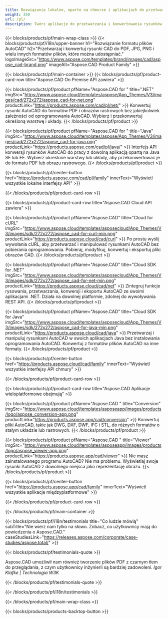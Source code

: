 ```yaml
---
title: Rozwiązania lokalne, oparte na chmurze i aplikacjach do przetwarzania plików AutoCAD 
weight: 350
url: /pl/
description: Twórz aplikacje do przetwarzania i konwertowania rysunków AutoCAD za pomocą interfejsów API On Premise lub zestawów SDK opartych na chmurze. Korzystaj z aplikacji wieloplatformowych do renderowania lub konwertowania plików AutoCAD.
---
```


{{< blocks/products/pf/main-wrap-class >}}
{{< blocks/products/pf/i18n/upper-banner h1="Rozwiązanie formatu plików AutoCAD" h2="Przetwarzaj i konwertuj rysunki CAD do PDF, JPG, PNG i wielu innych formatów plików, które można udostępniać." logoImageSrc="https://www.aspose.com/templates/brand/images/cad/aspose_cad-brand.png" imageAlt="Aspose.CAD Product Family" >}}

{{< blocks/products/pf/main-container >}}
{{< blocks/products/pf/product-card-row title="Aspose.CAD On Premise API zawiera" >}}

{{< blocks/products/pf/product pfName="Aspose.CAD for " title=".NET" imgSrc="https://www.aspose.cloud/templates/aspose/App_Themes/V3/images/cad/272x272/aspose_cad-for-net.png" productLink="https://products.aspose.com/cad/pl/net/" >}}
Konwertuj rysunki AutoCAD do formatów PDF i obrazów rastrowych bez jakiejkolwiek zależności od oprogramowania AutoCAD. Wybierz i przekonwertuj określoną warstwę i układy.
{{< /blocks/products/pf/product >}}

{{< blocks/products/pf/product pfName="Aspose.CAD for " title="Java" imgSrc="https://www.aspose.cloud/templates/aspose/App_Themes/V3/images/cad/272x272/aspose_cad-for-java.png" productLink="https://products.aspose.com/cad/pl/java/" >}}
Interfejs API konwersji rysunków AutoCAD do pracy z dowolną aplikacją opartą na Java SE lub EE. Wybierz określone warstwy lub układy, aby przekonwertować je do formatu PDF lub obrazu rastrowego.
{{< /blocks/products/pf/product >}}

{{< blocks/products/pf/center-button href="https://products.aspose.com/cad/pl/family" innerText="Wyświetl wszystkie lokalne interfejsy API" >}}

{{< /blocks/products/pf/product-card-row >}}

{{< blocks/products/pf/product-card-row title="Aspose.CAD Cloud API zawiera" >}}

{{< blocks/products/pf/product pfName="Aspose.CAD" title="Cloud for cURL" imgSrc="https://www.aspose.cloud/templates/asposecloud/App_Themes/V3/images/sdk/272x272/aspose_cad-for-curl-min.png" productLink="https://products.aspose.cloud/cad/curl" >}}
Po prostu wyślij wywołania cURL, aby przetwarzać i manipulować rysunkami AutoCAD bez pobierania oprogramowania. Pobieraj, modyfikuj, konwertuj i eksportuj pliki obrazów CAD.
{{< /blocks/products/pf/product >}}

{{< blocks/products/pf/product pfName="Aspose.CAD" title="Cloud SDK for .NET" imgSrc="https://www.aspose.cloud/templates/asposecloud/App_Themes/V3/images/sdk/272x272/aspose_cad-for-net-min.png" productLink="https://products.aspose.cloud/cad/net" >}}
Zintegruj funkcje rysowania, przetwarzania, konwersji i eksportu AutoCAD ze swoimi aplikacjami .NET. Działa na dowolnej platformie, zdolnej do wywoływania REST API.
{{< /blocks/products/pf/product >}}

{{< blocks/products/pf/product pfName="Aspose.CAD" title="Cloud SDK for Java" imgSrc="https://www.aspose.cloud/templates/asposecloud/App_Themes/V3/images/sdk/272x272/aspose_cad-for-java-min.png" productLink="https://products.aspose.cloud/cad/java" >}}
Przetwarzaj i manipuluj rysunkami AutoCAD w swoich aplikacjach Java bez instalowania oprogramowania AutoCAD. Konwertuj z formatów plików AutoCAD na inne formaty.
{{< /blocks/products/pf/product >}}

{{< blocks/products/pf/center-button href="https://products.aspose.cloud/cad/family" innerText="Wyświetl wszystkie interfejsy API chmury" >}}

{{< /blocks/products/pf/product-card-row >}}

{{< blocks/products/pf/product-card-row title="Aspose.CAD Aplikacje wieloplatformowe obejmują" >}}

{{< blocks/products/pf/product pfName="Aspose.CAD " title="Conversion" imgSrc="https://www.aspose.cloud/templates/asposeapp/images/products/logo/aspose_conversion-app.png" productLink="https://products.aspose.app/cad/conversion" >}}
Konwertuj pliki AutoCAD, takie jak DWG, DXF, DWF, IFC i STL, do różnych formatów o stałym układzie lub rastrowych.
{{< /blocks/products/pf/product >}}

{{< blocks/products/pf/product pfName="Aspose.CAD " title="Viewer" imgSrc="https://www.aspose.cloud/templates/asposeapp/images/products/logo/aspose_viewer-app.png" productLink="https://products.aspose.app/cad/viewer" >}}
Nie masz zainstalowanego programu AutoCAD? Nie ma problemu. Wyświetlaj swoje rysunki AutoCAD z dowolnego miejsca jako reprezentację obrazu. 
{{< /blocks/products/pf/product >}}

{{< blocks/products/pf/center-button href="https://products.aspose.app/cad/family" innerText="Wyświetl wszystkie aplikacje międzyplatformowe" >}}

{{< /blocks/products/pf/product-card-row >}}

{{< /blocks/products/pf/main-container >}}

{{< blocks/products/pf/i18n/testimonials title="Co ludzie mówią" subTitle="Nie wierz nam tylko na słowo. Zobacz, co użytkownicy mają do powiedzenia o Aspose.CAD." caseStudiesLink="https://releases.aspose.com/corporate/case-studies/aspose.total/" >}}

{{< blocks/products/pf/testimonials-quote >}}
<p class="first">
 Aspose.CAD umożliwił nam również tworzenie plików PDF z czarnym tłem do przeglądania, z czym użytkownicy inżynierii są bardziej zadowoleni.
 <em>
  Igor Klafke | Technologia W3K
 </em>
</p>

{{< /blocks/products/pf/testimonials-quote >}}

{{< /blocks/products/pf/i18n/testimonials >}}

{{< /blocks/products/pf/main-wrap-class >}}

{{< blocks/products/products-backtop-button >}}